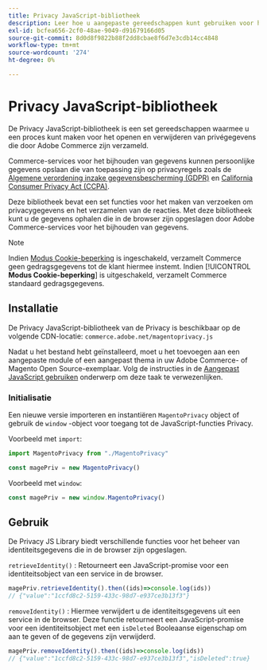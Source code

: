```yaml
---
title: Privacy JavaScript-bibliotheek
description: Leer hoe u aangepaste gereedschappen kunt gebruiken voor het openen en verwijderen van persoonlijke klantgegevens die door Adobe Commerce zijn verzameld.
exl-id: bcfea656-2cf0-48ae-9049-d91679166d05
source-git-commit: 8d0d8f9822b88f2dd8cbae8f6d7e3cdb14cc4848
workflow-type: tm+mt
source-wordcount: '274'
ht-degree: 0%

---
```


<!-- TODO: Remove this topic and redirect to the adobe-privacy-javascript-library.md when the Adobe privacy library has been integrated with Commerce. -->

# Privacy JavaScript-bibliotheek

De Privacy JavaScript-bibliotheek is een set gereedschappen waarmee u een proces kunt maken voor het openen en verwijderen van privégegevens die door Adobe Commerce zijn verzameld.

Commerce-services voor het bijhouden van gegevens kunnen persoonlijke gegevens opslaan die van toepassing zijn op privacyregels zoals de [Algemene verordening inzake gegevensbescherming (GDPR)](gdpr.md) en [California Consumer Privacy Act (CCPA)](ccpa.md).

Deze bibliotheek bevat een set functies voor het maken van verzoeken om privacygegevens en het verzamelen van de reacties. Met deze bibliotheek kunt u de gegevens ophalen die in de browser zijn opgeslagen door Adobe Commerce-services voor het bijhouden van gegevens.

>[!NOTE]
>
>Indien [Modus Cookie-beperking](https://experienceleague.adobe.com/docs/commerce-admin/start/compliance/privacy/compliance-cookie-law.html) is ingeschakeld, verzamelt Commerce geen gedragsgegevens tot de klant hiermee instemt. Indien [!UICONTROL **Modus Cookie-beperking**] is uitgeschakeld, verzamelt Commerce standaard gedragsgegevens.

## Installatie

De Privacy JavaScript-bibliotheek van de Privacy is beschikbaar op de volgende CDN-locatie: `commerce.adobe.net/magentoprivacy.js`

Nadat u het bestand hebt geïnstalleerd, moet u het toevoegen aan een aangepaste module of een aangepast thema in uw Adobe Commerce- of Magento Open Source-exemplaar. Volg de instructies in de [Aangepast JavaScript gebruiken](https://developer.adobe.com/commerce/frontend-core/javascript/custom/) onderwerp om deze taak te verwezenlijken.

### Initialisatie

Een nieuwe versie importeren en instantiëren `MagentoPrivacy` object of gebruik de `window` -object voor toegang tot de JavaScript-functies Privacy.

Voorbeeld met `import`:

```js
import MagentoPrivacy from "./MagentoPrivacy"

const magePriv = new MagentoPrivacy()
```

Voorbeeld met `window`:

```js
const magePriv = new window.MagentoPrivacy()
```

## Gebruik

De Privacy JS Library biedt verschillende functies voor het beheer van identiteitsgegevens die in de browser zijn opgeslagen.

`retrieveIdentity()`
: Retourneert een JavaScript-promise voor een identiteitsobject van een service in de browser.

```js
magePriv.retrieveIdentity().then((ids)=>console.log(ids))
// {"value":"1ccfd8c2-5159-433c-98d7-e937ce3b13f3"}
```

`removeIdentity()`
: Hiermee verwijdert u de identiteitsgegevens uit een service in de browser.
Deze functie retourneert een JavaScript-promise voor een identiteitsobject met een `isDeleted` Booleaanse eigenschap om aan te geven of de gegevens zijn verwijderd.

```js
magePriv.removeIdentity().then((ids)=>console.log(ids))
// {"value":"1ccfd8c2-5159-433c-98d7-e937ce3b13f3","isDeleted":true}
```
